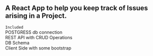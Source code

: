 
## A React App to help you keep track of Issues arising in a Project. 

`Included`\
POSTGRESS db connection\
REST API with CRUD Operations \
DB Schema \
Client Side with some bootstrap 
